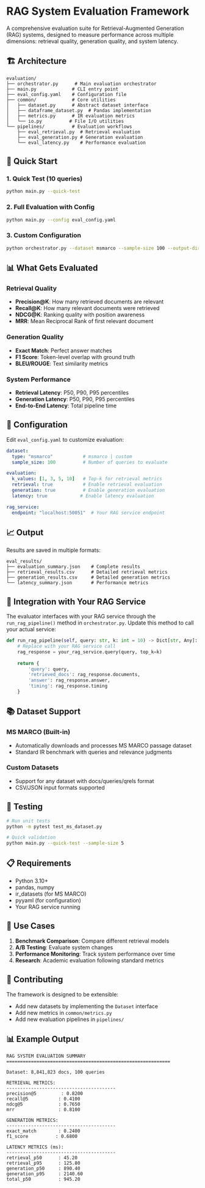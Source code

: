 # RAG System Evaluation Framework

A comprehensive evaluation suite for Retrieval-Augmented Generation (RAG) systems, designed to measure performance across multiple dimensions: retrieval quality, generation quality, and system latency.

## 🏗️ Architecture

```
evaluation/
├── orchestrator.py      # Main evaluation orchestrator
├── main.py             # CLI entry point
├── eval_config.yaml    # Configuration file
├── common/             # Core utilities
│   ├── dataset.py      # Abstract dataset interface
│   ├── dataframe_dataset.py  # Pandas implementation
│   ├── metrics.py      # IR evaluation metrics
│   └── io.py          # File I/O utilities
└── pipelines/          # Evaluation workflows
    ├── eval_retrieval.py  # Retrieval evaluation
    ├── eval_generation.py # Generation evaluation
    └── eval_latency.py    # Performance evaluation
```

## 🚀 Quick Start

### 1. Quick Test (10 queries)
```bash
python main.py --quick-test
```

### 2. Full Evaluation with Config
```bash
python main.py --config eval_config.yaml
```

### 3. Custom Configuration
```bash
python orchestrator.py --dataset msmarco --sample-size 100 --output-dir ./my_results
```

## 📊 What Gets Evaluated

### **Retrieval Quality**
- **Precision@K**: How many retrieved documents are relevant
- **Recall@K**: How many relevant documents were retrieved  
- **NDCG@K**: Ranking quality with position awareness
- **MRR**: Mean Reciprocal Rank of first relevant document

### **Generation Quality**
- **Exact Match**: Perfect answer matches
- **F1 Score**: Token-level overlap with ground truth
- **BLEU/ROUGE**: Text similarity metrics

### **System Performance**
- **Retrieval Latency**: P50, P90, P95 percentiles
- **Generation Latency**: P50, P90, P95 percentiles
- **End-to-End Latency**: Total pipeline time

## 🔧 Configuration

Edit `eval_config.yaml` to customize evaluation:

```yaml
dataset:
  type: "msmarco"           # msmarco | custom
  sample_size: 100          # Number of queries to evaluate

evaluation:
  k_values: [1, 3, 5, 10]   # Top-k for retrieval metrics
  retrieval: true           # Enable retrieval evaluation
  generation: true          # Enable generation evaluation
  latency: true            # Enable latency evaluation

rag_service:
  endpoint: "localhost:50051"  # Your RAG service endpoint
```

## 📈 Output

Results are saved in multiple formats:

```
eval_results/
├── evaluation_summary.json    # Complete results
├── retrieval_results.csv      # Detailed retrieval metrics
├── generation_results.csv     # Detailed generation metrics
└── latency_summary.json       # Performance metrics
```

## 🔌 Integration with Your RAG Service

The evaluator interfaces with your RAG service through the `run_rag_pipeline()` method in `orchestrator.py`. Update this method to call your actual service:

```python
def run_rag_pipeline(self, query: str, k: int = 10) -> Dict[str, Any]:
    # Replace with your RAG service call
    rag_response = your_rag_service.query(query, top_k=k)
    
    return {
        'query': query,
        'retrieved_docs': rag_response.documents,
        'answer': rag_response.answer,
        'timing': rag_response.timing
    }
```

## 📚 Dataset Support

### MS MARCO (Built-in)
- Automatically downloads and processes MS MARCO passage dataset
- Standard IR benchmark with queries and relevance judgments

### Custom Datasets
- Support for any dataset with docs/queries/qrels format
- CSV/JSON input formats supported

## 🧪 Testing

```bash
# Run unit tests
python -m pytest test_ms_dataset.py

# Quick validation
python main.py --quick-test --sample-size 5
```

## 📋 Requirements

- Python 3.10+
- pandas, numpy
- ir_datasets (for MS MARCO)
- pyyaml (for configuration)
- Your RAG service running

## 🎯 Use Cases

1. **Benchmark Comparison**: Compare different retrieval models
2. **A/B Testing**: Evaluate system changes
3. **Performance Monitoring**: Track system performance over time
4. **Research**: Academic evaluation following standard metrics

## 🤝 Contributing

The framework is designed to be extensible:

- Add new datasets by implementing the `Dataset` interface
- Add new metrics in `common/metrics.py`
- Add new evaluation pipelines in `pipelines/`

## 📊 Example Output

```
RAG SYSTEM EVALUATION SUMMARY
============================================================

Dataset: 8,841,823 docs, 100 queries

RETRIEVAL METRICS:
----------------------------------------
precision@5         : 0.8200
recall@5           : 0.4100
ndcg@5             : 0.7650
mrr                : 0.8100

GENERATION METRICS:
----------------------------------------
exact_match        : 0.2400
f1_score          : 0.6800

LATENCY METRICS (ms):
----------------------------------------
retrieval_p50      : 45.20
retrieval_p95      : 125.80
generation_p50     : 890.40
generation_p95     : 2140.60
total_p50          : 945.20
```
